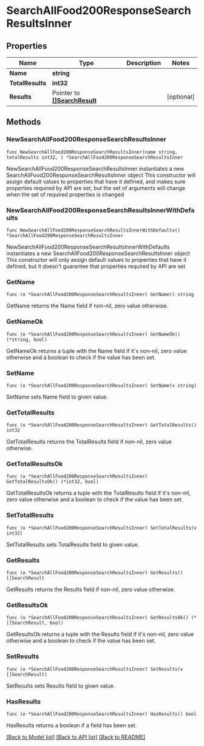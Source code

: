 # SearchAllFood200ResponseSearchResultsInner

## Properties

Name | Type | Description | Notes
------------ | ------------- | ------------- | -------------
**Name** | **string** |  | 
**TotalResults** | **int32** |  | 
**Results** | Pointer to [**[]SearchResult**](SearchResult.md) |  | [optional] 

## Methods

### NewSearchAllFood200ResponseSearchResultsInner

`func NewSearchAllFood200ResponseSearchResultsInner(name string, totalResults int32, ) *SearchAllFood200ResponseSearchResultsInner`

NewSearchAllFood200ResponseSearchResultsInner instantiates a new SearchAllFood200ResponseSearchResultsInner object
This constructor will assign default values to properties that have it defined,
and makes sure properties required by API are set, but the set of arguments
will change when the set of required properties is changed

### NewSearchAllFood200ResponseSearchResultsInnerWithDefaults

`func NewSearchAllFood200ResponseSearchResultsInnerWithDefaults() *SearchAllFood200ResponseSearchResultsInner`

NewSearchAllFood200ResponseSearchResultsInnerWithDefaults instantiates a new SearchAllFood200ResponseSearchResultsInner object
This constructor will only assign default values to properties that have it defined,
but it doesn't guarantee that properties required by API are set

### GetName

`func (o *SearchAllFood200ResponseSearchResultsInner) GetName() string`

GetName returns the Name field if non-nil, zero value otherwise.

### GetNameOk

`func (o *SearchAllFood200ResponseSearchResultsInner) GetNameOk() (*string, bool)`

GetNameOk returns a tuple with the Name field if it's non-nil, zero value otherwise
and a boolean to check if the value has been set.

### SetName

`func (o *SearchAllFood200ResponseSearchResultsInner) SetName(v string)`

SetName sets Name field to given value.


### GetTotalResults

`func (o *SearchAllFood200ResponseSearchResultsInner) GetTotalResults() int32`

GetTotalResults returns the TotalResults field if non-nil, zero value otherwise.

### GetTotalResultsOk

`func (o *SearchAllFood200ResponseSearchResultsInner) GetTotalResultsOk() (*int32, bool)`

GetTotalResultsOk returns a tuple with the TotalResults field if it's non-nil, zero value otherwise
and a boolean to check if the value has been set.

### SetTotalResults

`func (o *SearchAllFood200ResponseSearchResultsInner) SetTotalResults(v int32)`

SetTotalResults sets TotalResults field to given value.


### GetResults

`func (o *SearchAllFood200ResponseSearchResultsInner) GetResults() []SearchResult`

GetResults returns the Results field if non-nil, zero value otherwise.

### GetResultsOk

`func (o *SearchAllFood200ResponseSearchResultsInner) GetResultsOk() (*[]SearchResult, bool)`

GetResultsOk returns a tuple with the Results field if it's non-nil, zero value otherwise
and a boolean to check if the value has been set.

### SetResults

`func (o *SearchAllFood200ResponseSearchResultsInner) SetResults(v []SearchResult)`

SetResults sets Results field to given value.

### HasResults

`func (o *SearchAllFood200ResponseSearchResultsInner) HasResults() bool`

HasResults returns a boolean if a field has been set.


[[Back to Model list]](../README.md#documentation-for-models) [[Back to API list]](../README.md#documentation-for-api-endpoints) [[Back to README]](../README.md)


